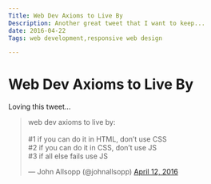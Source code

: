 ```yaml
---
Title: Web Dev Axioms to Live By
Description: Another great tweet that I want to keep...
date: 2016-04-22
Tags: web development,responsive web design

---
```


# Web Dev Axioms to Live By

Loving this tweet...

<blockquote class="twitter-tweet" data-lang="en"><p lang="en" dir="ltr">web dev axioms to live by: <br><br>#1 if you can do it in HTML, don’t use CSS<br>#2 if you can do it in CSS, don’t use JS<br>#3 if all else fails use JS</p>&mdash; John Allsopp (@johnallsopp) <a href="https://twitter.com/johnallsopp/status/719755806594367494">April 12, 2016</a></blockquote>
<script async src="//platform.twitter.com/widgets.js" charset="utf-8"></script>

